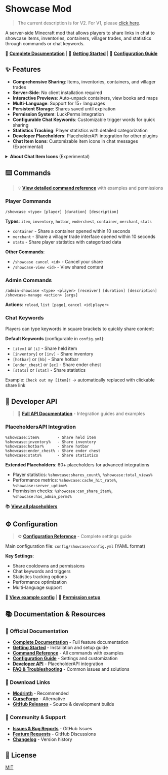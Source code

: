# Showcase Mod

> The current description is for V2. For V1, please [click here](https://modrinth.com/mod/showcase/version/1.1.0+mc1.21.6).

A server-side Minecraft mod that allows players to share links in chat to showcase items, inventories, containers, villager trades, and statistics through commands or chat keywords.

📖 **[Complete Documentation](https://showcase-fabric.vercel.app)** | 🚀 **[Getting Started](https://showcase-fabric.vercel.app/docs/getting-started)** | 🔧 **[Configuration Guide](https://showcase-fabric.vercel.app/docs/configuration)**

## ✨ Features

- **Comprehensive Sharing**: Items, inventories, containers, and villager trades
- **Server-Side**: No client installation required
- **Interactive Previews**: Auto-unpack containers, view books and maps
- **Multi-Language**: Support for 15+ languages
- **Persistent Storage**: Shares saved until expiration
- **Permission System**: LuckPerms integration
- **Configurable Chat Keywords**: Customizable trigger words for quick sharing
- **Statistics Tracking**: Player statistics with detailed categorization
- **Developer Placeholders**: PlaceholderAPI integration for other plugins
- **Chat Item Icons**: Customizable item icons in chat messages (Experimental)

<details>
<summary><strong>About Chat Item Icons</strong> (Experimental)</summary>

Displays item icons in chat messages for shared items.

**Why Resource Pack?** As a server-side mod, we use Minecraft's custom font system to render icons.

**Setup**:
1. Generate resource pack at [IconifyCraft](https://iconifycraft.vercel.app/)
2. Host the pack on a web server
3. Enable in `config/showcase/config.yml`: `itemIcons.enabled = true`
4. Add to `server.properties`:
   ```properties
   resource-pack=<your-hosted-pack-url>
   resource-pack-sha1=<pack-sha1-hash>
   require-resource-pack=true
   ```

**Config Options**:
```yaml
itemIcons:
  enabled: false                    # Enable/disable icons
  fontNamespace: "iconifycraft"     # Resource pack namespace
  includeInItemNames: true          # Show icons in item names
```

⚠Warning: Experimental feature. Current support for displaying blocks, including chests and ender chests, is incomplete.
</details>

## ⌨️ Commands

> 💡 **[View detailed command reference](https://showcase-fabric.vercel.app/docs/commands)** with examples and permissions

### Player Commands

```
/showcase <type> [player] [duration] [description]
```
**Types**: `item`, `inventory`, `hotbar`, `enderchest`, `container`, `merchant`, `stats`

- `container` - Share a container opened within 10 seconds
- `merchant` - Share a villager trade interface opened within 10 seconds
- `stats` - Share player statistics with categorized data

**Other Commands**:
- `/showcase cancel <id>` - Cancel your share
- `/showcase-view <id>` - View shared content

### Admin Commands
```
/admin-showcase <type> <player> [receiver] [duration] [description]
/showcase-manage <action> [args]
```

**Actions**: `reload`, `list [page]`, `cancel <id|player>`

### Chat Keywords

Players can type keywords in square brackets to quickly share content:

**Default Keywords** (configurable in `config.yml`):
- `[item]` or `[i]` - Share held item
- `[inventory]` or `[inv]` - Share inventory
- `[hotbar]` or `[hb]` - Share hotbar
- `[ender_chest]` or `[ec]` - Share ender chest
- `[stats]` or `[stat]` - Share statistics

Example: `Check out my [item]!` → automatically replaced with clickable share link

## 🔌 Developer API

> 🔗 **[Full API Documentation](https://showcase-fabric.vercel.app/docs/developers)** - Integration guides and examples

### PlaceholdersAPI Integration

```
%showcase:item%        - Share held item
%showcase:inventory%   - Share inventory
%showcase:hotbar%      - Share hotbar
%showcase:ender_chest% - Share ender chest
%showcase:stats%       - Share statistics
```

**Extended Placeholders**: 60+ placeholders for advanced integrations
- Player statistics: `%showcase:shares_count%`, `%showcase:total_views%`
- Performance metrics: `%showcase:cache_hit_rate%`, `%showcase:server_uptime%`
- Permission checks: `%showcase:can_share_item%`, `%showcase:has_admin_perms%`

📚 **[View all placeholders](https://showcase-fabric.vercel.app/docs/developers/placeholderapi)**

## ⚙️ Configuration

> ⚙️ **[Configuration Reference](https://showcase-fabric.vercel.app/docs/configuration)** - Complete settings guide

Main configuration file: `config/showcase/config.yml` (YAML format)

**Key Settings**:
- Share cooldowns and permissions
- Chat keywords and triggers
- Statistics tracking options
- Performance optimization
- Multi-language support

📖 **[View example config](https://showcase-fabric.vercel.app/docs/configuration/config-file)** | 🔐 **[Permission setup](https://showcase-fabric.vercel.app/docs/configuration/permissions)**

## 📚 Documentation & Resources

### 📖 Official Documentation
- **[Complete Documentation](https://showcase-fabric.vercel.app)** - Full feature documentation
- **[Getting Started](https://showcase-fabric.vercel.app/docs/getting-started)** - Installation and setup guide
- **[Command Reference](https://showcase-fabric.vercel.app/docs/commands)** - All commands with examples
- **[Configuration Guide](https://showcase-fabric.vercel.app/docs/configuration)** - Settings and customization
- **[Developer API](https://showcase-fabric.vercel.app/docs/developers)** - PlaceholderAPI integration
- **[FAQ & Troubleshooting](https://showcase-fabric.vercel.app/docs/support/faq)** - Common issues and solutions

### 🔗 Download Links
- **[Modrinth](https://modrinth.com/mod/showcase)** - Recommended
- **[CurseForge](https://www.curseforge.com/minecraft/mc-mods/showcasemod)** - Alternative
- **[GitHub Releases](https://github.com/jiazengp/showcase-fabric/releases)** - Source & development builds

### 💬 Community & Support
- **[Issues & Bug Reports](https://github.com/jiazengp/showcase-fabric/issues)** - GitHub Issues
- **[Feature Requests](https://github.com/jiazengp/showcase-fabric/discussions)** - GitHub Discussions
- **[Changelog](https://showcase-fabric.vercel.app/docs/support/changelog)** - Version history

## 📝 License

[MIT](./LICENSE)
